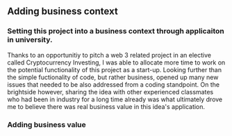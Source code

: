## Adding business context
### Setting this project into a business context through applicaiton in university.
Thanks to an opportunitiy to pitch a web 3 related project in an elective called Cryptocurrency Investing, I was able to allocate more time to work on the potential functionality of this project as a start-up.
Looking further than the simple fuctionality of code, but rather business, opened up many new issues that needed to be also addressed from a coding standpoint. On the brightside however, sharing the idea with other 
experienced classmates who had been in industry for a long time already was what ultimately drove me to believe there was real business value in this idea's application.

### Adding business value
